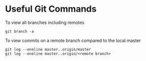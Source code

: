 # Useful Git Commands

To view all branches including remotes

```
git branch -a
```

To view commits on a remote branch compared to the local master

```
git log --oneline master..origin/master
git log --oneline master..origin/<remote branch>
```
